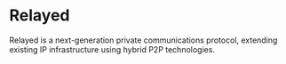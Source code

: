 # Relayed
Relayed is a next-generation private communications protocol, extending existing IP infrastructure using hybrid P2P technologies.
